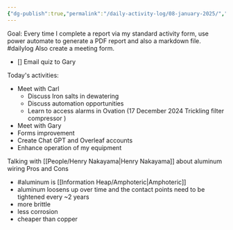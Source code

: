 ```yaml
---
{"dg-publish":true,"permalink":"/daily-activity-log/08-january-2025/","noteIcon":"","created":"2025-01-08T13:39:35.663-06:00"}
---
```


Goal: Every time I complete a report via my standard activity form, use power automate to generate a PDF report and also a markdown file.
#dailylog 
Also create a meeting form.

- [] Email quiz to Gary

Today's activities:
- Meet with Carl
	- Discuss Iron salts in dewatering
	- Discuss automation opportunities
	- Learn to access alarms in Ovation (17 December 2024 Trickling filter compressor )
- Meet with Gary
- Forms improvement
- Create Chat GPT and Overleaf accounts
- Enhance operation of my equipment

Talking with [[People/Henry Nakayama\|Henry Nakayama]] about aluminum wiring Pros and Cons
- #aluminum is [[Information Heap/Amphoteric\|Amphoteric]]
- aluminum loosens up over time and the contact points need to be tightened every ~2 years
- more brittle
- less corrosion
- cheaper than copper
